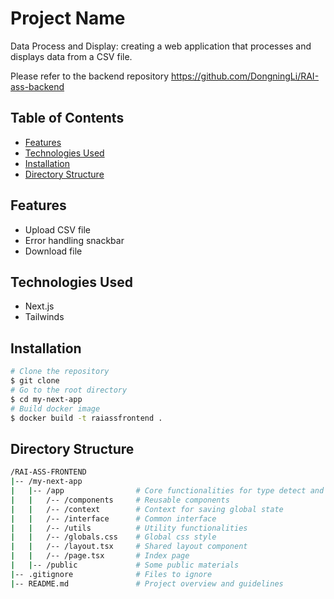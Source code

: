 # Project Name

Data Process and Display: creating a web application that processes and displays data from a CSV file.

Please refer to the backend repository https://github.com/DongningLi/RAI-ass-backend

## Table of Contents

- [Features](#features)
- [Technologies Used](#technologies-used)
- [Installation](#installation)
- [Directory Structure](#Directory-structure)

## Features

- Upload CSV file
- Error handling snackbar
- Download file

## Technologies Used

- Next.js
- Tailwinds

## Installation

```bash
# Clone the repository
$ git clone
# Go to the root directory
$ cd my-next-app
# Build docker image
$ docker build -t raiassfrontend .
```

## Directory Structure

```bash
/RAI-ASS-FRONTEND
|-- /my-next-app
|   |-- /app                # Core functionalities for type detect and infer
|   |   /-- /components     # Reusable components
|   |   /-- /context        # Context for saving global state
|   |   /-- /interface      # Common interface
|   |   /-- /utils          # Utility functionalities
|   |   /-- /globals.css    # Global css style
|   |   /-- /layout.tsx     # Shared layout component
|   |   /-- /page.tsx       # Index page
|   |-- /public             # Some public materials
|-- .gitignore              # Files to ignore
|-- README.md               # Project overview and guidelines
```
